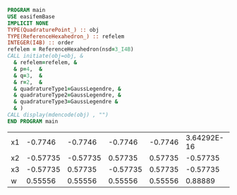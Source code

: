 ```fortran
PROGRAM main
USE easifemBase
IMPLICIT NONE
TYPE(QuadraturePoint_) :: obj
TYPE(ReferenceHexahedron_) :: refelem
INTEGER(I4B) :: order
refelem = ReferenceHexahedron(nsd=3_I4B)
CALL initiate(obj=obj, &
  & refelem=refelem, &
  & p=4,  &
  & q=3,  &
  & r=2,  &
  & quadratureType1=GaussLegendre, &
  & quadratureType2=GaussLegendre, &
  & quadratureType3=GaussLegendre &
  & )
CALL display(mdencode(obj) , "")
END PROGRAM main
```

|    |          |          |          |         |             |             |             |             |          |          |          |         |
| -- | -------- | -------- | -------- | ------- | ----------- | ----------- | ----------- | ----------- | -------- | -------- | -------- | ------- |
| x1 | -0.7746  | -0.7746  | -0.7746  | -0.7746 | 3.64292E-16 | 3.46945E-16 | 3.46945E-16 | 3.88578E-16 | 0.7746   | 0.7746   | 0.7746   | 0.7746  |
| x2 | -0.57735 | -0.57735 | 0.57735  | 0.57735 | -0.57735    | -0.57735    | 0.57735     | 0.57735     | -0.57735 | -0.57735 | 0.57735  | 0.57735 |
| x3 | -0.57735 | 0.57735  | -0.57735 | 0.57735 | -0.57735    | 0.57735     | -0.57735    | 0.57735     | -0.57735 | 0.57735  | -0.57735 | 0.57735 |
| w  | 0.55556  | 0.55556  | 0.55556  | 0.55556 | 0.88889     | 0.88889     | 0.88889     | 0.88889     | 0.55556  | 0.55556  | 0.55556  | 0.55556 |
